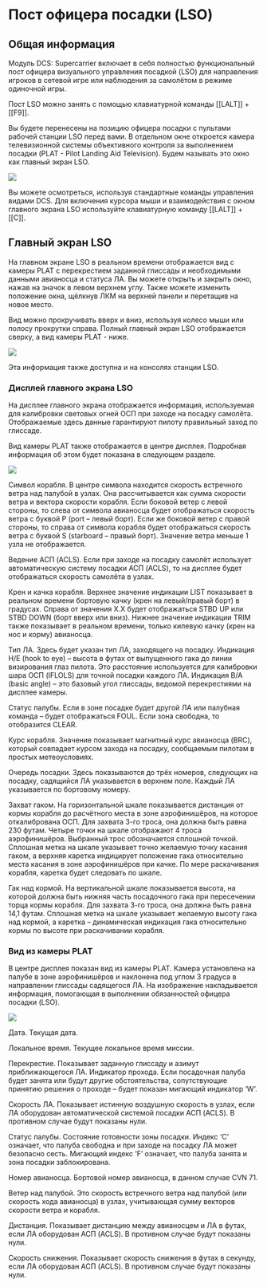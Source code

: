 # Пост офицера посадки (LSO)

## Общая информация

Модуль DCS: Supercarrier включает в себя полностью функциональный пост офицера визуального
управления посадкой (LSO) для направления игроков в сетевой игре или наблюдения за самолётом в
режиме одиночной игры.

Пост LSO можно занять с помощью клавиатурной команды [[LALT]] + [[F9]].

Вы будете перенесены на позицию офицера посадки с пультами рабочей станции LSO перед вами. В
отдельном окне откроется камера телевизионной системы объективного контроля за выполнением
посадки (PLAT - Pilot Landing Aid Television). Будем называть это окно как главный экран LSO.

![](img/img-75-1-screen.jpg)

Вы можете осмотреться, используя стандартные команды управления видами DCS. Для включения
курсора мыши и взаимодействия с окном главного экрана LSO используйте клавиатурную команду
[[LALT]] + [[C]].

## Главный экран LSO

На главном экране LSO в реальном времени отображается вид с камеры PLAT с перекрестием заданной
глиссады и необходимыми данными авианосца и статуса ЛА. Вы можете открыть и закрыть окно, нажав
на значок в левом верхнем углу. Также можете изменить положение окна, щёлкнув ЛКМ на верхней
панели и перетащив на новое место.

Вид можно прокручивать вверх и вниз, используя колесо мыши или полосу прокрутки справа. Полный
главный экран LSO отображается сверху, а вид камеры PLAT - ниже.

![](img/img-076-209.jpg)

Эта информация также доступна и на консолях станции LSO.

### Дисплей главного экрана LSO

На дисплее главного экрана отображается информация, используемая для калибровки световых огней
ОСП при заходе на посадку самолёта. Отображаемые здесь данные гарантируют пилоту правильный
заход по глиссаде.

Вид камеры PLAT также отображается в центре дисплея. Подробная информация об этом будет
показана в следующем разделе.

![](img/img-77-1-screen.jpg)

Символ корабля. В центре символа находится скорость встречного ветра над палубой в узлах. Она
рассчитывается как сумма скорости ветра и вектора скорости корабля. Если боковой ветер с левой
стороны, то слева от символа авианосца будет отображаться скорость ветра с буквой P (port – левый
борт). Если же боковой ветер с правой стороны, то справа от символа корабля будет отображаться
скорость ветра с буквой S (starboard – правый борт). Значение ветра меньше 1 узла не отображается.

Ведение АСП (ACLS). Если при заходе на посадку самолёт использует автоматическую систему
посадки АСП (ACLS), то на дисплее будет отображаться скорость самолёта в узлах.

Крен и качка корабля. Верхнее значение индикации LIST показывает в реальном времени бортовую
качку (крен на левый/правый борт) в градусах. Справа от значения X.X будет отображаться STBD UP
или STBD DOWN (борт вверх или вниз). Нижнее значение индикации TRIM также показывает в реальном
времени, только килевую качку (крен на нос и корму) авианосца.

Тип ЛА. Здесь будет указан тип ЛА, заходящего на посадку. Индикация H/E (hook to eye) – высота в
футах от выпущенного гака до линии визирования глаз пилота. Это расстояние используется для
калибровки шара ОСП (IFLOLS) для точной посадки каждого ЛА. Индикация B/A (basic angle) – это
базовый угол глиссады, ведомой перекрестиями на дисплее камеры.

Статус палубы. Если в зоне посадке будет другой ЛА или палубная команда – будет отображаться
FOUL. Если зона свободна, то отобразится CLEAR.

Курс корабля. Значение показывает магнитный курс авианосца (BRC), который совпадает курсом
захода на посадку, сообщаемым пилотам в простых метеоусловиях.

Очередь посадки. Здесь показываются до трёх номеров, следующих на посадку, садящийся ЛА
указывается в верхнем поле. Каждый ЛА указывается по бортовому номеру.

Захват гаком. На горизонтальной шкале показывается дистанция от кормы корабля до расчётного
места в зоне аэрофинишёров, на которое откалибрована ОСП. Для захвата 3-го троса, она должна быть
равна 230 футам. Четыре точки на шкале отображают 4 троса аэрофинишёров. Выбранный трос
обозначается сплошной точкой. Сплошная метка на шкале указывает точно желаемую точку касания
гаком, а верхняя каретка индицирует положение гака относительно места касания в зоне
аэрофинишёров при качке. По мере раскачивания корабля, каретка будет следовать по шкале.

Гак над кормой. На вертикальной шкале показывается высота, на которой должна быть нижняя часть
посадочного гака при пересечении торца кормы корабля. Для захвата 3-го троса, она должна быть равна
14,1 футам. Сплошная метка на шкале указывает желаемую высоту гака над кормой, а каретка –
динамическая индикация гака относительно кормы по высоте при раскачивании корабля.

### Вид из камеры PLAT

В центре дисплея показан вид из камеры PLAT. Камера установлена на палубе в зоне аэрофинишёров и
наклонена под углом 3 градуса в направлении глиссады садящегося ЛА. На изображение накладывается
информация, помогающая в выполнении обязанностей офицера посадки (LSO).

![](img/img-79-1-screen.jpg)

Дата. Текущая дата.

Локальное время. Текущее локальное время миссии.

Перекрестие. Показывает заданную глиссаду и азимут приближающегося ЛА.
Индикатор прохода. Если посадочная палуба будет занята или будут другие обстоятельства,
сопутствующие принятию решения о проходе – будет показан мигающий индикатор ‘W’.

Скорость ЛА. Показывает истинную воздушную скорость в узлах, если ЛА оборудован автоматической
системой посадки АСП (ACLS). В противном случае будут показаны нули.

Статус палубы. Состояние готовности зоны посадки. Индекс ‘C’ означает, что палуба свободна и при
заходе на посадку ЛА может безопасно сесть. Мигающий индекс ‘F’ означает, что палуба занята и зона
посадки заблокирована.

Номер авианосца. Бортовой номер авианосца, в данном случае CVN 71.

Ветер над палубой. Это скорость встречного ветра над палубой (или скорость хода авианосца) в
узлах, учитывающая сумму векторов скорости ветра и корабля.

Дистанция. Показывает дистанцию между авианосцем и ЛА в футах, если ЛА оборудован АСП (ACLS).
В противном случае будут показаны нули.

Скорость снижения. Показывает скорость снижения в футах в секунду, если ЛА оборудован АСП
(ACLS). В противном случае будут показаны нули.

